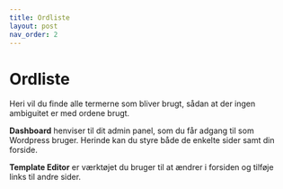 ```yaml
---
title: Ordliste
layout: post
nav_order: 2
---
```

# Ordliste

Heri vil du finde alle termerne som bliver brugt, sådan at der ingen ambiguitet er med ordene brugt.

**Dashboard** henviser til dit admin panel, som du får adgang til som Wordpress bruger. Herinde kan du styre både de enkelte sider samt din forside.

**Template Editor** er værktøjet du bruger til at ændrer i forsiden og tilføje links til andre sider.

